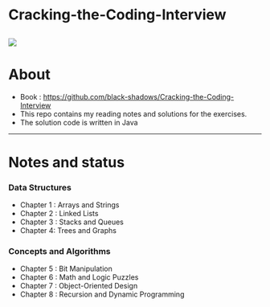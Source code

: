 # Cracking-the-Coding-Interview
![](https://images.viblo.asia/87b56be6-44b4-4fa4-8af8-52e88c5e9896.jpg)
---
# About
- Book : https://github.com/black-shadows/Cracking-the-Coding-Interview
- This repo contains my reading notes and solutions for the exercises.
- The solution code is written in Java
---
# Notes and status
### Data Structures
- Chapter 1 : Arrays and Strings
- Chapter 2 : Linked Lists
- Chapter 3 : Stacks and Queues
- Chapter 4: Trees and Graphs
### Concepts and Algorithms
- Chapter 5 : Bit Manipulation
- Chapter 6 : Math and Logic Puzzles
- Chapter 7 : Object-Oriented Design
- Chapter 8 : Recursion and Dynamic Programming
  

